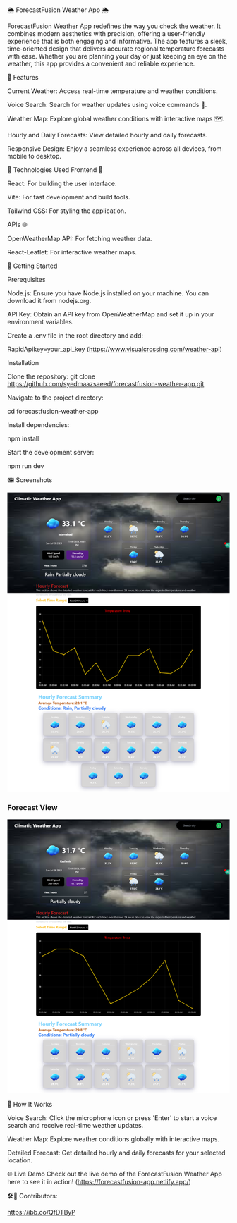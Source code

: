 🌦️ ForecastFusion Weather App 🌦️

 ForecastFusion Weather App redefines the way you check the weather. It combines modern aesthetics with precision, offering a user-friendly experience that is both engaging and informative. The app features a sleek, time-oriented design that delivers accurate regional temperature forecasts with ease. Whether you are planning your day or just keeping an eye on the weather, this app provides a convenient and reliable experience.


 🚀 Features
 
Current Weather: Access real-time temperature and weather conditions.

Voice Search: Search for weather updates using voice commands 🎤.

Weather Map: Explore global weather conditions with interactive maps 🗺️.

Hourly and Daily Forecasts: View detailed hourly and daily forecasts.

Responsive Design: Enjoy a seamless experience across all devices, from mobile to desktop.

🔧 Technologies Used
Frontend 🌈

React: For building the user interface.

Vite: For fast development and build tools.

Tailwind CSS: For styling the application.

APIs 🌐

OpenWeatherMap API: For fetching weather data.

React-Leaflet: For interactive weather maps.


🎯 Getting Started

Prerequisites

Node.js: Ensure you have Node.js installed on your machine. You can download it from nodejs.org.

API Key: Obtain an API key from OpenWeatherMap and set it up in your environment variables.

 Create a .env file in the root directory and add:

RapidApikey=your_api_key (https://www.visualcrossing.com/weather-api)

Installation

Clone the repository: git clone https://github.com/syedmaazsaeed/forecastfusion-weather-app.git

Navigate to the project directory:

cd forecastfusion-weather-app

Install dependencies:

npm install

Start the development server:

npm run dev


🖼️ Screenshots

![Homepage View](src/assets/Images/HomePageView.png)

### Forecast View
![Forecast View](src/assets/Images/SearchingView.png)


🤔 How It Works

Voice Search: Click the microphone icon or press 'Enter' to start a voice search and receive real-time weather updates.

Weather Map: Explore weather conditions globally with interactive maps.

Detailed Forecast: Get detailed hourly and daily forecasts for your selected location.

🌐 Live Demo
Check out the live demo of the ForecastFusion Weather App here to see it in action! (https://forecastfusion-app.netlify.app/)

🛠️🌟 Contributors:

https://ibb.co/QfDTByP
